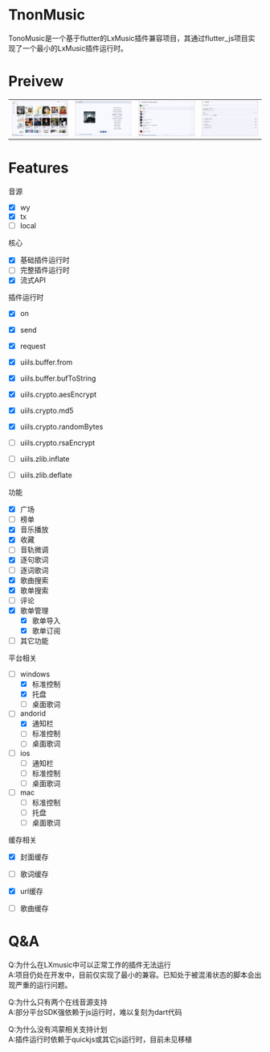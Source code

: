 # TnonMusic

TonoMusic是一个基于flutter的LxMusic插件兼容项目，其通过flutter_js项目实现了一个最小的LxMusic插件运行时。

# Preivew

<center>
  <table>
    <tr>
      <td><img src="./docs/preview/square.png"></td>
      <td><img src="./docs/preview/song.png"></td>
      <td><img src="./docs/preview/playlist.png"></td>
      <td><img src="./docs/preview/plugin_setting.png"></td>
    </tr>
  </table>
</center>


# Features

音源
- [x]  wy
- [x]  tx
- [ ]  local

核心

- [x] 基础插件运行时
- [ ] 完整插件运行时
- [x] 流式API

插件运行时

- [x] on
- [x] send
- [x] request
- [x] uiils.buffer.from
- [x] uiils.buffer.bufToString
- [x] uiils.crypto.aesEncrypt
- [x] uiils.crypto.md5
- [x] uiils.crypto.randomBytes
- [ ] uiils.crypto.rsaEncrypt
- [ ] uiils.zlib.inflate
- [ ] uiils.zlib.deflate


功能

- [x] 广场
- [ ] 榜单 
- [x] 音乐播放
- [x] 收藏
- [ ] 音轨微调
- [x] 逐句歌词
- [ ] 逐词歌词
- [x] 歌曲搜索
- [x] 歌单搜索
- [ ] 评论
- [x] 歌单管理
    - [x] 歌单导入
    - [x] 歌单订阅
- [ ] 其它功能

平台相关

- [ ] windows
    - [x] 标准控制
    - [x] 托盘
    - [ ] 桌面歌词
- [ ] andorid
    - [x] 通知栏
    - [ ] 标准控制
    - [ ] 桌面歌词
- [ ] ios
    - [ ] 通知栏
    - [ ] 标准控制
    - [ ] 桌面歌词
- [ ] mac
    - [ ] 标准控制
    - [ ] 托盘
    - [ ] 桌面歌词

缓存相关
- [x] 封面缓存
- [ ] 歌词缓存
- [x] url缓存
- [ ] 歌曲缓存


# Q&A

Q:为什么在LXmusic中可以正常工作的插件无法运行  
A:项目仍处在开发中，目前仅实现了最小的兼容。已知处于被混淆状态的脚本会出现严重的运行问题。

Q:为什么只有两个在线音源支持  
A:部分平台SDK强依赖于js运行时，难以复刻为dart代码  

Q:为什么没有鸿蒙相关支持计划  
A:插件运行时依赖于quickjs或其它js运行时，目前未见移植
